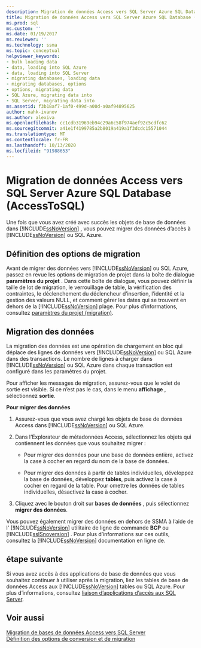 ```yaml
---
description: Migration de données Access vers SQL Server Azure SQL Database (AccessToSQL)
title: Migration de données Access vers SQL Server Azure SQL Database (AccessToSQL) | Microsoft Docs
ms.prod: sql
ms.custom: ''
ms.date: 01/19/2017
ms.reviewer: ''
ms.technology: ssma
ms.topic: conceptual
helpviewer_keywords:
- bulk loading data
- data, loading into SQL Azure
- data, loading into SQL Server
- migrating databases, loading data
- migrating databases, options
- options, migrating data
- SQL Azure, migrating data into
- SQL Server, migrating data into
ms.assetid: f3b18af7-1af0-499d-a00d-a0af94895625
author: nahk-ivanov
ms.author: alexiva
ms.openlocfilehash: cc1cdb31969eb94c29a6c58f974aef92c5cdfc62
ms.sourcegitcommit: a41e1f4199785a2b8019a419a1f3dcdc15571044
ms.translationtype: MT
ms.contentlocale: fr-FR
ms.lasthandoff: 10/13/2020
ms.locfileid: "91988653"
---
```

# <a name="migrating-access-data-into-sql-server---azure-sql-database-accesstosql"></a>Migration de données Access vers SQL Server Azure SQL Database (AccessToSQL)
Une fois que vous avez créé avec succès les objets de base de données dans [!INCLUDE[ssNoVersion](../../includes/ssnoversion-md.md)] , vous pouvez migrer des données d’accès à [!INCLUDE[ssNoVersion](../../includes/ssnoversion-md.md)] ou SQL Azure.  
  
## <a name="setting-migration-options"></a>Définition des options de migration  
Avant de migrer des données vers [!INCLUDE[ssNoVersion](../../includes/ssnoversion-md.md)] ou SQL Azure, passez en revue les options de migration de projet dans la boîte de dialogue **paramètres du projet** . Dans cette boîte de dialogue, vous pouvez définir la taille de lot de migration, le verrouillage de table, la vérification des contraintes, le déclenchement du déclencheur d’insertion, l’identité et la gestion des valeurs NULL, et comment gérer les dates qui se trouvent en dehors de la [!INCLUDE[ssNoVersion](../../includes/ssnoversion-md.md)] plage. Pour plus d’informations, consultez [paramètres du projet (migration)](./project-settings-migration-accesstosql.md).  
  
## <a name="migrating-data"></a>Migration des données  
La migration des données est une opération de chargement en bloc qui déplace des lignes de données vers [!INCLUDE[ssNoVersion](../../includes/ssnoversion-md.md)] ou SQL Azure dans des transactions. Le nombre de lignes à charger dans [!INCLUDE[ssNoVersion](../../includes/ssnoversion-md.md)] ou SQL Azure dans chaque transaction est configuré dans les paramètres du projet.  
  
Pour afficher les messages de migration, assurez-vous que le volet de sortie est visible. Si ce n’est pas le cas, dans le menu **affichage** , sélectionnez **sortie**.  
  
**Pour migrer des données**  
  
1.  Assurez-vous que vous avez chargé les objets de base de données Access dans [!INCLUDE[ssNoVersion](../../includes/ssnoversion-md.md)] ou SQL Azure.  
  
2.  Dans l’Explorateur de métadonnées Access, sélectionnez les objets qui contiennent les données que vous souhaitez migrer :  
  
    -   Pour migrer des données pour une base de données entière, activez la case à cocher en regard du nom de la base de données.  
  
    -   Pour migrer des données à partir de tables individuelles, développez la base de données, développez **tables**, puis activez la case à cocher en regard de la table. Pour omettre les données de tables individuelles, désactivez la case à cocher.  
  
3.  Cliquez avec le bouton droit sur **bases de données** , puis sélectionnez **migrer des données**.  
  
Vous pouvez également migrer des données en dehors de SSMA à l’aide de l' [!INCLUDE[ssNoVersion](../../includes/ssnoversion-md.md)] utilitaire de ligne de commande **BCP** ou [!INCLUDE[ssISnoversion](../../includes/ssisnoversion-md.md)] . Pour plus d’informations sur ces outils, consultez la [!INCLUDE[ssNoVersion](../../includes/ssnoversion-md.md)] documentation en ligne de.  
  
## <a name="next-step"></a>étape suivante  
Si vous avez accès à des applications de base de données que vous souhaitez continuer à utiliser après la migration, liez les tables de base de données Access aux [!INCLUDE[ssNoVersion](../../includes/ssnoversion-md.md)] tables ou SQL Azure. Pour plus d’informations, consultez [liaison d’applications d’accès aux SQL Server](linking-access-applications-to-sql-server-azure-sql-db-accesstosql.md).  
  
## <a name="see-also"></a>Voir aussi  
[Migration de bases de données Access vers SQL Server](migrating-access-databases-to-sql-server-azure-sql-db-accesstosql.md)  
[Définition des options de conversion et de migration](setting-conversion-and-migration-options-accesstosql.md)  
